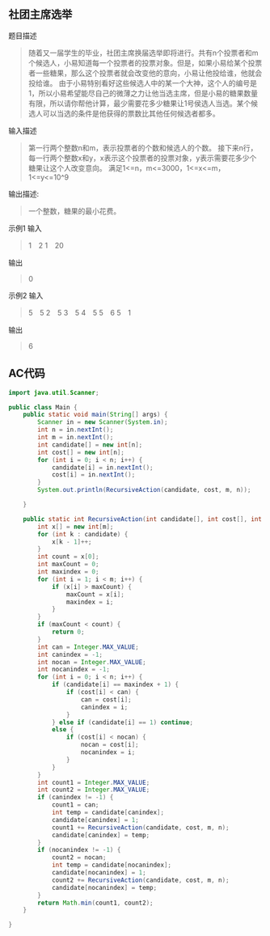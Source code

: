 ## 社团主席选举

题目描述

> 随着又一届学生的毕业，社团主席换届选举即将进行。共有n个投票者和m个候选人，小易知道每一个投票者的投票对象。但是，如果小易给某个投票者一些糖果，那么这个投票者就会改变他的意向，小易让他投给谁，他就会投给谁。
> 由于小易特别看好这些候选人中的某一个大神，这个人的编号是1，所以小易希望能尽自己的微薄之力让他当选主席，但是小易的糖果数量有限，所以请你帮他计算，最少需要花多少糖果让1号侯选人当选。某个候选人可以当选的条件是他获得的票数比其他任何候选者都多。

输入描述
>第一行两个整数n和m，表示投票者的个数和候选人的个数。
接下来n行，每一行两个整数x和y，x表示这个投票者的投票对象，y表示需要花多少个糖果让这个人改变意向。
满足1<=n，m<=3000，1<=x<=m，1<=y<=10^9

输出描述:
>一个整数，糖果的最小花费。

示例1
输入

>1　2
1　20

输出
>0

示例2
输入

>5　5
2　5
3　5
4　5
5　6
5　1


输出

>6





## AC代码

```java
import java.util.Scanner;

public class Main {
    public static void main(String[] args) {
        Scanner in = new Scanner(System.in);
        int n = in.nextInt();
        int m = in.nextInt();
        int candidate[] = new int[n];
        int cost[] = new int[n];
        for (int i = 0; i < n; i++) {
            candidate[i] = in.nextInt();
            cost[i] = in.nextInt();
        }
        System.out.println(RecursiveAction(candidate, cost, m, n));

    }

    public static int RecursiveAction(int candidate[], int cost[], int m, int n) {
        int x[] = new int[m];
        for (int k : candidate) {
            x[k - 1]++;
        }
        int count = x[0];
        int maxCount = 0;
        int maxindex = 0;
        for (int i = 1; i < m; i++) {
            if (x[i] > maxCount) {
                maxCount = x[i];
                maxindex = i;
            }
        }
        if (maxCount < count) {
            return 0;
        }
        int can = Integer.MAX_VALUE;
        int canindex = -1;
        int nocan = Integer.MAX_VALUE;
        int nocanindex = -1;
        for (int i = 0; i < n; i++) {
            if (candidate[i] == maxindex + 1) {
                if (cost[i] < can) {
                    can = cost[i];
                    canindex = i;
                }
            } else if (candidate[i] == 1) continue;
            else {
                if (cost[i] < nocan) {
                    nocan = cost[i];
                    nocanindex = i;
                }
            }
        }
        int count1 = Integer.MAX_VALUE;
        int count2 = Integer.MAX_VALUE;
        if (canindex != -1) {
            count1 = can;
            int temp = candidate[canindex];
            candidate[canindex] = 1;
            count1 += RecursiveAction(candidate, cost, m, n);
            candidate[canindex] = temp;
        }
        if (nocanindex != -1) {
            count2 = nocan;
            int temp = candidate[nocanindex];
            candidate[nocanindex] = 1;
            count2 += RecursiveAction(candidate, cost, m, n);
            candidate[nocanindex] = temp;
        }
        return Math.min(count1, count2);
    }

}
```